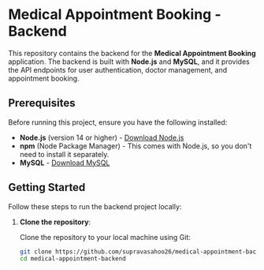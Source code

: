 # Medical Appointment Booking - Backend

This repository contains the backend for the **Medical Appointment Booking** application. The backend is built with **Node.js** and **MySQL**, and it provides the API endpoints for user authentication, doctor management, and appointment booking.

## Prerequisites

Before running this project, ensure you have the following installed:

- **Node.js** (version 14 or higher) - [Download Node.js](https://nodejs.org/)
- **npm** (Node Package Manager) - This comes with Node.js, so you don't need to install it separately.
- **MySQL** - [Download MySQL](https://dev.mysql.com/downloads/installer/)

## Getting Started

Follow these steps to run the backend project locally:

1. **Clone the repository**:

   Clone the repository to your local machine using Git:

   ```bash
   git clone https://github.com/supravasahoo26/medical-appointment-backend.git
   cd medical-appointment-backend
